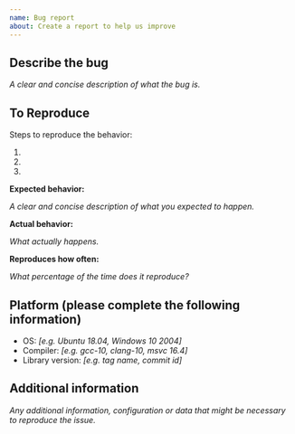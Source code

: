 ```yaml
---
name: Bug report
about: Create a report to help us improve
---
```


<!--

Have you read Create Project's Code of Conduct? By filing an Issue, you are
expected to comply with it, including treating everyone with respect:
https://github.com/mzdun/create-project/blob/master/CODE_OF_CONDUCT.md

-->

## Describe the bug

_A clear and concise description of what the bug is._

## To Reproduce
Steps to reproduce the behavior:
1. <!-- First Step -->
2. <!-- Second Step -->
3. <!-- and so on… -->

**Expected behavior:**

_A clear and concise description of what you expected to happen._

**Actual behavior:**

_What actually happens._

**Reproduces how often:**

_What percentage of the time does it reproduce?_

## Platform (please complete the following information)
 - OS: _[e.g. Ubuntu 18.04, Windows 10 2004]_
 - Compiler: _[e.g. gcc-10, clang-10, msvc 16.4]_
 - Library version: _[e.g. tag name, commit id]_

## Additional information
_Any additional information, configuration or data that might be necessary to reproduce the issue._
